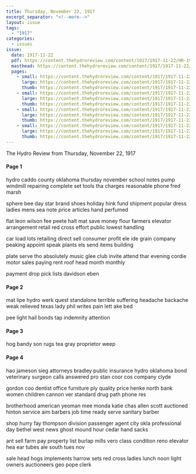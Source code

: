 ```yaml
---
title: Thursday, November 22, 1917
excerpt_separator: "<!--more-->"
layout: issue
tags:
  - "1917"
categories:
  - issues
issue:
  date: 1917-11-22
  pdf: https://content.thehydroreview.com/content/1917/1917-11-22/HR-1917-11-22.pdf
  masthead: https://content.thehydroreview.com/content/1917/1917-11-22/masthead/HR-1917-11-22.jpg
  pages:
    - small: https://content.thehydroreview.com/content/1917/1917-11-22/small/HR-1917-11-22-01.jpg
      large: https://content.thehydroreview.com/content/1917/1917-11-22/large/HR-1917-11-22-01.jpg
      thumb: https://content.thehydroreview.com/content/1917/1917-11-22/thumbnails/HR-1917-11-22-01.jpg
    - small: https://content.thehydroreview.com/content/1917/1917-11-22/small/HR-1917-11-22-02.jpg
      large: https://content.thehydroreview.com/content/1917/1917-11-22/large/HR-1917-11-22-02.jpg
      thumb: https://content.thehydroreview.com/content/1917/1917-11-22/thumbnails/HR-1917-11-22-02.jpg
    - small: https://content.thehydroreview.com/content/1917/1917-11-22/small/HR-1917-11-22-03.jpg
      large: https://content.thehydroreview.com/content/1917/1917-11-22/large/HR-1917-11-22-03.jpg
      thumb: https://content.thehydroreview.com/content/1917/1917-11-22/thumbnails/HR-1917-11-22-03.jpg
    - small: https://content.thehydroreview.com/content/1917/1917-11-22/small/HR-1917-11-22-04.jpg
      large: https://content.thehydroreview.com/content/1917/1917-11-22/large/HR-1917-11-22-04.jpg
      thumb: https://content.thehydroreview.com/content/1917/1917-11-22/thumbnails/HR-1917-11-22-04.jpg
---
```


The Hydro Review from Thursday, November 22, 1917

<!--more-->

<h4>Page 1</h4>
<p>hydro caddo county oklahoma thursday november school notes pump windmill repairing complete set tools tha charges reasonable phone fred marsh</p>
<p>sphere bee day star brand shoes holiday hink fund shipment popular dress ladies mens sea note price articles hand perfumed</p>
<p>flat leon wilson fee peete halt mat save money flour farmers elevator arrangement retail red cross effort public lowest handling</p>
<p>car load lots retailing direct sell consumer profit ele ide grain company peaking appoint speak plants els send items building</p>
<p>plate serve tho absolutely music glee club invite attend thar evening cordie motor sales paying rent roof head month monthly</p>
<p>payment drop pick lists davidson eben</p>
<h4>Page 2</h4>
<p>mat lipe hydro werk quest standalone terrible suffering headache backache weak relieved texas lady phil writes pain lett ake bed</p>
<p>pee light hail bonds tap indemnity attention</p>
<h4>Page 3</h4>
<p>hog bandy son rugs tea gray proprietor weep</p>
<h4>Page 4</h4>
<p>hao jameson sieg attorneys bradley public insurance hydro oklahoma bond veterinary surgeon calls answered pro stan coor cos company clyde</p>
<p>gordon coo dentist office furniture ply quality price henke north bank women children cannon ver standard drug path phone res</p>
<p>brotherhood american yeoman mee monda katie chas allen scott auctioned hinton service aim barbers job time ready serve sanitary barber</p>
<p>shop hurry fay thompson division passenger agent city okla professional day bethel west news ghost mound hour cedar hand sacks</p>
<p>ant sell farm pay property list burlap mills vero class condition reno elevator hea ear tubes ale south tues nov</p>
<p>sale head hogs implements harrow sets red cross ladies lunch noon light owners auctioneers geo pope clerk</p>
